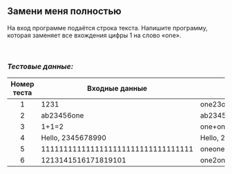 ## Замени меня полностью

На вход программе подаётся строка текста. Напишите программу, которая заменяет все вхождения цифры 1 на слово «one».

<br>

### *Тестовые данные:*

| Номер теста | Входные данные                     | Выходные данные                                                                                        |
|:-----------:|------------------------------------|--------------------------------------------------------------------------------------------------------|
|      1      | 1231                               | one23one                                                                                               |
|      2      | ab23456one                         | ab23456one                                                                                             |
|      3      | 1+1=2                              | one+one=2                                                                                              |
|      4      | Hello, 2345678990                  | Hello, 2345678990                                                                                      |
|      5      | 1111111111111111111111111111111111 | oneoneoneoneoneoneoneoneoneoneoneoneoneoneoneoneoneoneoneoneoneoneoneoneoneoneoneoneoneoneoneoneoneone |
|      6      | 1213141516171819101                | one2one3one4one5one6one7one8one9one0one                                                                |